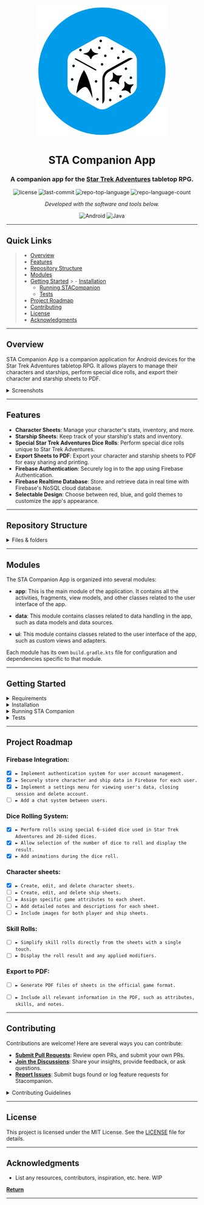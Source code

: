 <p align="center">
  <img src="images/stacompanion_blue_rounded.png" width="350"/>
</p>

<p align="center">
    <h1 align="center">STA Companion App</h1>
</p>
<p align="center">
    <h3 align="center">A companion app for the <a href="https://www.modiphius.net/collections/star-trek-adventures">Star Trek Adventures</a> tabletop RPG.</h3>
</p>
<p align="center">
	<img src="https://img.shields.io/github/license/k3ssdev/STACompanion" alt="license">
	<img src="https://img.shields.io/github/last-commit/k3ssdev/STACompanion" alt="last-commit">
	<img src="https://img.shields.io/github/languages/top/k3ssdev/STACompanion" alt="repo-top-language">
	<img src="https://img.shields.io/github/languages/count/k3ssdev/STACompanion" alt="repo-language-count">
<p align="center">
		<em>Developed with the software and tools below.</em>
</p>
<p align="center">
	<img src="https://img.shields.io/badge/Android-3DDC84?style=for-the-badge&logo=android&logoColor=white" alt="Android">
	<img src="https://img.shields.io/badge/java-%23ED8B00.svg?style=for-the-badge&logo=openjdk&logoColor=black" alt="Java">
</p>
<hr>

##  Quick Links

> - [ Overview](#-overview)
> - [ Features](#-features)
> - [ Repository Structure](#-repository-structure)
> - [ Modules](#-modules)
> - [ Getting Started](#-getting-started)
    >   - [ Installation](#-installation)
>   - [ Running STACompanion](#-running-STACompanion)
>   - [ Tests](#-tests)
> - [ Project Roadmap](#-project-roadmap)
> - [ Contributing](#-contributing)
> - [ License](#-license)
> - [ Acknowledgments](#-acknowledgments)

---

##  Overview

STA Companion App is a companion application for Android devices for the Star Trek Adventures tabletop RPG. It allows players to manage their characters and starships, perform special dice rolls, and export their character and starship sheets to PDF.

<details closed>
    <summary>Screenshots</summary>

</br>

![stacompanion_screenshot_1](images/stacompanion_screenshot_1.jpg)

![stacompanion_screenshot_2](images/stacompanion_screenshot_2.jpg)

![stacompanion_screenshot_3](images/stacompanion_screenshot_3.jpg)

</details>

---

##  Features

- **Character Sheets**: Manage your character's stats, inventory, and more.
- **Starship Sheets**: Keep track of your starship's stats and inventory.
- **Special Star Trek Adventures Dice Rolls**: Perform special dice rolls unique to Star Trek Adventures.
- **Export Sheets to PDF**: Export your character and starship sheets to PDF for easy sharing and printing.
- **Firebase Authentication**: Securely log in to the app using Firebase Authentication.
- **Firebase Realtime Database**: Store and retrieve data in real time with Firebase's NoSQL cloud database.
- **Selectable Design**: Choose between red, blue, and gold themes to customize the app's appearance.

---



##  Repository Structure

<details closed>
    <summary>Files & folders</summary>

```sh
.
└── STACompanion
    ├── app
    │   ├── build.gradle.kts
    │   ├── proguard-rules.pro
    │   ├── release
    │   │   ├── app-release.aab
    │   │   ├── app-release.apk
    │   │   └── output-metadata.json
    │   ├── src
    │   │   ├── androidTest
    │   │   │   └── java
    │   │   │       └── io
    │   │   │           └── github
    │   │   │               └── k3ssdev
    │   │   │                   └── stacompanion
    │   │   │                       └── ExampleInstrumentedTest.java
    │   │   ├── google-services.json
    │   │   ├── main
    │   │   │   ├── AndroidManifest.xml
    │   │   │   ├── assets
    │   │   │   │   ├── STA_personaje.pdf
    │   │   │   │   └── Stardate81316-aolE.ttf
    │   │   │   ├── ic_launcher-playstore.png
    │   │   │   ├── java
    │   │   │   │   └── io
    │   │   │   │       └── github
    │   │   │   │           └── k3ssdev
    │   │   │   │               └── stacompanion
    │   │   │   │                   ├── data
    │   │   │   │                   │   ├── CharacterFragmentAdapter.java
    │   │   │   │                   │   ├── CharacterSheet.java
    │   │   │   │                   │   ├── SheetSettings.java
    │   │   │   │                   │   └── Starship.java
    │   │   │   │                   ├── LegalActivity.java
    │   │   │   │                   ├── LoginActivity.java
    │   │   │   │                   ├── MainActivity.java
    │   │   │   │                   ├── ui
    │   │   │   │                   │   ├── characters
    │   │   │   │                   │   │   ├── CharactersFragment.java
    │   │   │   │                   │   │   ├── charactersheet
    │   │   │   │                   │   │   │   ├── CharacterSheetFragment.java
    │   │   │   │                   │   │   │   ├── DataTabFragment.java
    │   │   │   │                   │   │   │   ├── OthersFragment.java
    │   │   │   │                   │   │   │   ├── SkillsFragment.java
    │   │   │   │                   │   │   │   └── StatusFragment.java
    │   │   │   │                   │   │   ├── CharacterSheetEditActivity.java
    │   │   │   │                   │   │   └── CharacterSheetViewModel.java
    │   │   │   │                   │   ├── dice
    │   │   │   │                   │   │   ├── DiceFragment.java
    │   │   │   │                   │   │   ├── DiceResultAdapter.java
    │   │   │   │                   │   │   ├── DiceResult.java
    │   │   │   │                   │   │   ├── DiceViewModel.java
    │   │   │   │                   │   │   └── SpaceItemDecoration.java
    │   │   │   │                   │   └── settings
    │   │   │   │                   │       ├── SettingsFragment.java
    │   │   │   │                   │       └── SettingsViewModel.java
    │   │   │   │                   └── util
    │   │   │   │                       └── PdfUtil.java
    │   │   │   └── res
    │   │   │       ├── anim
    │   │   │       │   └── rotate_animation.xml
    │   │   │       ├── drawable
    │   │   │       │   ├── baseline_add_24.xml
    │   │   │       │   ├── baseline_casino_24.xml
    │   │   │       │   ├── baseline_contact_page_24.xml
    │   │   │       │   ├── baseline_delete_forever_24.xml
    │   │   │       │   ├── baseline_edit_24.xml
    │   │   │       │   ├── baseline_manage_accounts_24.xml
    │   │   │       │   ├── baseline_picture_as_pdf_24.xml
    │   │   │       │   ├── baseline_replay_24.xml
    │   │   │       │   ├── baseline_restart_alt_24.xml
    │   │   │       │   ├── baseline_sort_24.xml
    │   │   │       │   ├── custom_edittext.xml
    │   │   │       │   ├── dice20_01.xml
    │   │   │       │   ├── dice20_02.xml
    │   │   │       │   ├── dice20_03.xml
    │   │   │       │   ├── dice20_04.xml
    │   │   │       │   ├── dice20_05.xml
    │   │   │       │   ├── dice20_06.xml
    │   │   │       │   ├── dice20_07.xml
    │   │   │       │   ├── dice20_08.xml
    │   │   │       │   ├── dice20_09.xml
    │   │   │       │   ├── dice20_10.xml
    │   │   │       │   ├── dice20_11.xml
    │   │   │       │   ├── dice20_12.xml
    │   │   │       │   ├── dice20_13.xml
    │   │   │       │   ├── dice20_14.xml
    │   │   │       │   ├── dice20_15.xml
    │   │   │       │   ├── dice20_16.xml
    │   │   │       │   ├── dice20_17.xml
    │   │   │       │   ├── dice20_18.xml
    │   │   │       │   ├── dice20_19.xml
    │   │   │       │   ├── dice20_20.xml
    │   │   │       │   ├── dice6_fail.xml
    │   │   │       │   ├── dice6_special.xml
    │   │   │       │   ├── dice6_success_double.xml
    │   │   │       │   ├── dice6_success.xml
    │   │   │       │   ├── google_icon.png
    │   │   │       │   ├── ic_baseline_person_24.xml
    │   │   │       │   ├── ic_dashboard_black_24dp.xml
    │   │   │       │   ├── ic_email.xml
    │   │   │       │   ├── ic_google.xml
    │   │   │       │   ├── ic_home_black_24dp.xml
    │   │   │       │   ├── ic_launcher_background.xml
    │   │   │       │   ├── ic_launcher_foreground.xml
    │   │   │       │   ├── ic_notifications_black_24dp.xml
    │   │   │       │   ├── ic_search_black_24dp.xml
    │   │   │       │   ├── lock_76.xml
    │   │   │       │   ├── outline_file_save_24.xml
    │   │   │       │   └── rounded_button.xml
    │   │   │       ├── drawable-night
    │   │   │       │   ├── baseline_add_24.xml
    │   │   │       │   ├── baseline_casino_24.xml
    │   │   │       │   ├── baseline_edit_24.xml
    │   │   │       │   ├── baseline_replay_24.xml
    │   │   │       │   ├── dice20_01.xml
    │   │   │       │   ├── dice20_02.xml
    │   │   │       │   ├── dice20_03.xml
    │   │   │       │   ├── dice20_04.xml
    │   │   │       │   ├── dice20_05.xml
    │   │   │       │   ├── dice20_06.xml
    │   │   │       │   ├── dice20_07.xml
    │   │   │       │   ├── dice20_08.xml
    │   │   │       │   ├── dice20_09.xml
    │   │   │       │   ├── dice20_10.xml
    │   │   │       │   ├── dice20_11.xml
    │   │   │       │   ├── dice20_12.xml
    │   │   │       │   ├── dice20_13.xml
    │   │   │       │   ├── dice20_14.xml
    │   │   │       │   ├── dice20_15.xml
    │   │   │       │   ├── dice20_16.xml
    │   │   │       │   ├── dice20_17.xml
    │   │   │       │   ├── dice20_18.xml
    │   │   │       │   ├── dice20_19.xml
    │   │   │       │   ├── dice20_20.xml
    │   │   │       │   ├── dice6_fail.xml
    │   │   │       │   ├── dice6_special.xml
    │   │   │       │   ├── dice6_success_double.xml
    │   │   │       │   ├── dice6_success.xml
    │   │   │       │   ├── ic_baseline_person_24.xml
    │   │   │       │   ├── ic_email.xml
    │   │   │       │   ├── ic_search_black_24dp.xml
    │   │   │       │   ├── lock_76.xml
    │   │   │       │   └── outline_file_save_24.xml
    │   │   │       ├── layout
    │   │   │       │   ├── activity_character_sheet_edit.xml
    │   │   │       │   ├── activity_legal.xml
    │   │   │       │   ├── activity_login.xml
    │   │   │       │   ├── activity_main.xml
    │   │   │       │   ├── character_sheet_item.xml
    │   │   │       │   ├── dice_result_item.xml
    │   │   │       │   ├── fragment_account.xml
    │   │   │       │   ├── fragment_character_sheet.xml
    │   │   │       │   ├── fragment_character.xml
    │   │   │       │   ├── fragment_dice.xml
    │   │   │       │   ├── fragment_tab_sheet_data.xml
    │   │   │       │   ├── fragment_tab_sheet_others.xml
    │   │   │       │   ├── fragment_tab_sheet_skills.xml
    │   │   │       │   └── fragment_tab_sheet_status.xml
    │   │   │       ├── menu
    │   │   │       │   ├── bottom_nav_menu.xml
    │   │   │       │   ├── character_sheet_toolbar_menu_edit.xml
    │   │   │       │   ├── character_sheet_toolbar_menu.xml
    │   │   │       │   ├── dice_menu.xml
    │   │   │       │   └── toolbar_menu.xml
    │   │   │       ├── mipmap-anydpi-v26
    │   │   │       │   ├── ic_launcher_round.xml
    │   │   │       │   └── ic_launcher.xml
    │   │   │       ├── mipmap-hdpi
    │   │   │       │   ├── ic_launcher_foreground.webp
    │   │   │       │   ├── ic_launcher_round.webp
    │   │   │       │   ├── ic_launcher.webp
    │   │   │       │   ├── stacompanion_blue.png
    │   │   │       │   ├── stacompanion_logo2.png
    │   │   │       │   ├── stacompanion_logo.png
    │   │   │       │   ├── stacompanion_red.png
    │   │   │       │   └── stacompanion_yellow.png
    │   │   │       ├── mipmap-mdpi
    │   │   │       │   ├── ic_launcher_foreground.webp
    │   │   │       │   ├── ic_launcher_round.webp
    │   │   │       │   └── ic_launcher.webp
    │   │   │       ├── mipmap-xhdpi
    │   │   │       │   ├── ic_launcher_foreground.webp
    │   │   │       │   ├── ic_launcher_round.webp
    │   │   │       │   └── ic_launcher.webp
    │   │   │       ├── mipmap-xxhdpi
    │   │   │       │   ├── ic_launcher_foreground.webp
    │   │   │       │   ├── ic_launcher_round.webp
    │   │   │       │   └── ic_launcher.webp
    │   │   │       ├── mipmap-xxxhdpi
    │   │   │       │   ├── ic_launcher_foreground.webp
    │   │   │       │   ├── ic_launcher_round.webp
    │   │   │       │   └── ic_launcher.webp
    │   │   │       ├── navigation
    │   │   │       │   └── mobile_navigation.xml
    │   │   │       ├── values
    │   │   │       │   ├── colors.xml
    │   │   │       │   ├── dimens.xml
    │   │   │       │   ├── keys.xml
    │   │   │       │   ├── strings.xml
    │   │   │       │   ├── styles.xml
    │   │   │       │   └── themes.xml
    │   │   │       ├── values-es
    │   │   │       │   └── strings.xml
    │   │   │       ├── values-night
    │   │   │       │   ├── keys.xml
    │   │   │       │   ├── strings.xml
    │   │   │       │   └── themes.xml
    │   │   │       ├── values-v26
    │   │   │       │   ├── strings.xml
    │   │   │       │   └── styles.xml
    │   │   │       └── xml
    │   │   │           ├── backup_rules.xml
    │   │   │           ├── data_extraction_rules.xml
    │   │   │           └── file_paths.xml
    │   │   └── test
    │   │       └── java
    │   │           └── io
    │   │               └── github
    │   │                   └── k3ssdev
    │   │                       └── stacompanion
    │   │                           └── ExampleUnitTest.java
    │   └── stacompanion-a1286-default-rtdb-export.json
    ├── build.gradle.kts
    │   └── wrapper
    │       │          
    │       │           
    │       │           
    │       │          
    │       ├── gradle-wrapper.jar
    │       └── gradle-wrapper.properties
    ├── gradle.properties
    ├── gradlew
    ├── gradlew.bat
    ├── images
    │   ├── stacompanion_blue.png
    │   ├── stacompanion_blue_rounded.png
    │   ├── stacompanion_screenshot_1.jpg
    │   ├── stacompanion_screenshot_2.jpg
    │   └── stacompanion_screenshot_3.jpg
    ├── LICENSE
    ├── local.properties
    ├── README.MD
    ├── settings.gradle.kts
    └── sta_tree.md
```
</details>

---

##  Modules

The STA Companion App is organized into several modules:

- **app**: This is the main module of the application. It contains all the activities, fragments, view models, and other classes related to the user interface of the app.

- **data**: This module contains classes related to data handling in the app, such as data models and data sources.

- **ui**: This module contains classes related to the user interface of the app, such as custom views and adapters.

Each module has its own `build.gradle.kts` file for configuration and dependencies specific to that module.

---

##  Getting Started

<details closed>
    <summary>Requirements</summary>

WIP

</details>


<details closed>
    <summary>Installation</summary>

To install the STA Companion App on your local machine for development and testing purposes, follow these steps:

1. **Clone the repository**

   Open your terminal and use the following command to clone the repository:

   ```sh
   git clone https://github.com/k3ssdev/STACompanion.git
    ```
2. **Navigate to the project directory**

   Change your current directory to the project's directory:

   ```sh
   cd STACompanion
   ```
3. **Sync the project**

   Open the project in Android Studio and sync the project with Gradle files. This can be done by clicking on the `Sync Project with Gradle Files` button in the toolbar or by using the `File > Sync Project with Gradle Files` option in the menu.

4. **Build the project**

   Build the project by clicking on the `Build > Make Project` option in the menu or by clicking on the `Make Project` button in the toolbar (the hammer icon).

5. **Run the project**

   Run the app by clicking on the `Run > Run 'app'` option in the menu or by clicking on the `Run` button in the toolbar (the green play icon).

Please note that you need to have Android Studio and the Android SDK installed on your machine. Also, an Android device or emulator is required for running the app.

</details>

<details closed>
    <summary>Running STA Companion</summary>

1. **Select the Run Configuration**

   In Android Studio, select the appropriate run configuration from the dropdown in the toolbar. For most cases, this will be the `app` configuration.

2. **Select the Target Device**

   Click on the `Select Target Device` button in the toolbar (next to the run configuration dropdown). This will open a dialog where you can select an Android device or emulator to run the app on. If you don't have a device connected or an emulator set up, you can create a new Android Virtual Device (AVD) from this dialog.

3. **Run the App**

   Click on the `Run` button in the toolbar (the green play icon). This will build and run the app on the selected device or emulator.

Please note that the app requires Android 9.0 (API level 28) or higher to run.

</details>

<details closed>
    <summary>Tests</summary>

WIP

</details>

---

##  Project Roadmap

### Firebase Integration:

- [X] `► Implement authentication system for user account management.`
- [X] `► Securely store character and ship data in Firebase for each user.`
- [X] `► Implement a settings menu for viewing user's data, closing session and delete account.`
- [ ] `► Add a chat system between users.`

### Dice Rolling System:

- [X] `► Perform rolls using special 6-sided dice used in Star Trek Adventures and 20-sided dices.`
- [X] `► Allow selection of the number of dice to roll and display the result.`
- [X] `► Add animations during the dice roll.`

### Character sheets:

- [X] `► Create, edit, and delete character sheets.`
- [ ] `► Create, edit, and delete ship sheets.`
- [ ] `► Assign specific game attributes to each sheet.`
- [ ] `► Add detailed notes and descriptions for each sheet.`
- [ ] `► Include images for both player and ship sheets.`

### Skill Rolls:

- [ ] `► Simplify skill rolls directly from the sheets with a single touch.`
- [ ] `► Display the roll result and any applied modifiers.`

### Export to PDF:

- [ ] `► Generate PDF files of sheets in the official game format.`
- [ ] `► Include all relevant information in the PDF, such as attributes, skills, and notes.`


---

##  Contributing

Contributions are welcome! Here are several ways you can contribute:

- **[Submit Pull Requests](https://github/k3ssdev/STACompanion/blob/main/CONTRIBUTING.md)**: Review open PRs, and submit your own PRs.
- **[Join the Discussions](https://github/k3ssdev/STACompanion/discussions)**: Share your insights, provide feedback, or ask questions.
- **[Report Issues](https://github/k3ssdev/STACompanion/issues)**: Submit bugs found or log feature requests for Stacompanion.

<details closed>
    <summary>Contributing Guidelines</summary>

1. **Fork the Repository**: Start by forking the project repository to your GitHub account.
2. **Clone Locally**: Clone the forked repository to your local machine using a Git client.
   ```sh
   git clone https://github.com/k3ssdev/STACompanion
   ```
3. **Create a New Branch**: Always work on a new branch, giving it a descriptive name.
   ```sh
   git checkout -b new-feature-x
   ```
4. **Make Your Changes**: Develop and test your changes locally.
5. **Commit Your Changes**: Commit with a clear message describing your updates.
   ```sh
   git commit -m 'Implemented new feature x.'
   ```
6. **Push to GitHub**: Push the changes to your forked repository.
   ```sh
   git push origin new-feature-x
   ```
7. **Submit a Pull Request**: Create a PR against the original project repository. Clearly describe the changes and their motivations.

Once your PR is reviewed and approved, it will be merged into the main branch.

</details>

---

##  License

This project is licensed under the MIT License. See the [LICENSE](LICENSE) file for details.

---

##  Acknowledgments

- List any resources, contributors, inspiration, etc. here. WIP

[**Return**](##-Quick-Links)

---
